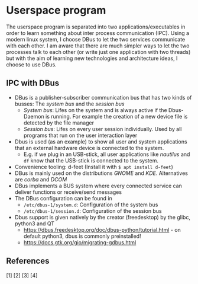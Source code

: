 # Userspace program
The userspace program is separated into two applications/executables in order to learn something about inter process communication (IPC). Using a modern linux system, I choose DBus to let the two services communicate with each other. I am aware that there are much simpler ways to let the two processes talk to each other (or write just one application with two threads) but with the aim of learning new technologies and architecture ideas, I choose to use DBus.

## IPC with DBus
+ DBus is a publisher-subscriber communication bus that has two kinds of busses: The *system bus* and the *session bus*
    - *System bus*: Lifes on the system and is always active if the Dbus-Daemon is running. For example the creation of a new device file is detected by the file manager
    - *Session bus*: Lifes on every user session individually. Used by all programs that run on the user interaction layer
+ Dbus is used (as an example) to show all user and system applications that an external hardware device is connected to the system.
    - E.g. if we plug in an USB-stick, all user applications like _nautilus_ and `df` know that the USB-stick is connected to the system.
+ Convenience tooling: d-feet (Install it with `$ apt install d-feet`)
+ DBus is mainly used on the distributions _GNOME_ and _KDE_. Alternatives are _corba_ and _DCOM_
+ DBus implements a BUS system where every connected service can deliver functions or receive/send messages
+ The DBus configuration can be found in 
    - `/etc/dbus-1/system.d`: Configuration of the system bus
    - `/etc/dbus-1/session.d`: Configuration of the session bus
+ Dbus support is given natively by the creator (freedesktop) by the glibc, python3 and QT
    - https://dbus.freedesktop.org/doc/dbus-python/tutorial.html - on default python3, dbus is commonly preinstalled!
    - https://docs.gtk.org/gio/migrating-gdbus.html

## References
[1] 
[2] 
[3] 
[4] 